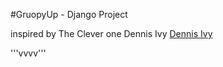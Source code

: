 #GruopyUp - Django Project

inspired by The Clever one Dennis Ivy [Dennis Ivy](https://www.youtube.com/@DennisIvy)

'''vvvv'''

